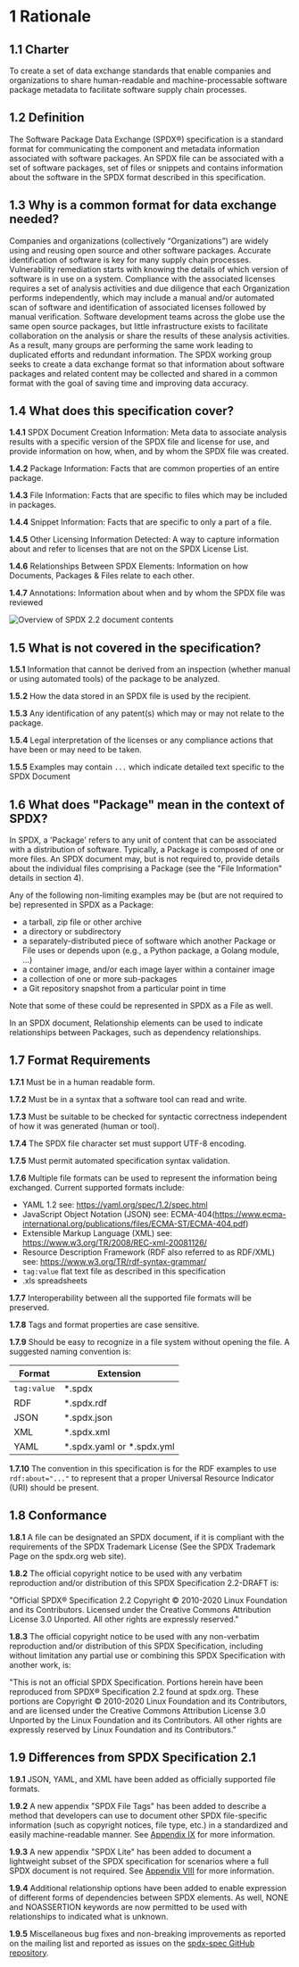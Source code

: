 # 1 Rationale

## 1.1 Charter <a name="1.1"></a>

To create a set of data exchange standards that enable companies and organizations to share human-readable and machine-processable software package metadata to facilitate software supply chain processes.

## 1.2 Definition <a name="1.2"></a>

The Software Package Data Exchange (SPDX®) specification is a standard format for communicating the component and metadata information associated with software packages. An SPDX file can be associated with a set of software packages, set of files or snippets and contains information about the software in the SPDX format described in this specification.

## 1.3 Why is a common format for data exchange needed? <a name="1.3"></a>

Companies and organizations (collectively “Organizations”) are widely using and reusing open source and other software packages.  Accurate identification of software is key for many supply chain processes.  Vulnerability remediation starts with knowing the details of which version of software is in use on a system. Compliance with the associated licenses requires a set of analysis activities and due diligence that each Organization performs independently, which may include a manual and/or automated scan of software and identification of associated licenses followed by manual verification. Software development teams across the globe use the same open source packages, but little infrastructure exists to facilitate collaboration on the analysis or share the results of these analysis activities. As a result, many groups are performing the same work leading to duplicated efforts and redundant information. The SPDX working group seeks to create a data exchange format so that information about software packages and related content may be collected and shared in a common format with the goal of saving time and improving data accuracy.

## 1.4 What does this specification cover? <a name="1.4"></a>

**1.4.1** SPDX Document Creation Information: Meta data to associate analysis results with a specific version of the SPDX file and license for use, and provide information on how, when, and by whom the SPDX file was created.

**1.4.2** Package Information: Facts that are common properties of an entire package.

**1.4.3** File Information: Facts that are specific to files which may be included in packages.

**1.4.4** Snippet Information: Facts that are specific to only a part of a file.

**1.4.5** Other Licensing Information Detected: A way to capture information about and refer to licenses that are not on the SPDX License List.

**1.4.6** Relationships Between SPDX Elements: Information on how Documents, Packages & Files relate to each other.

**1.4.7** Annotations: Information about when and by whom the SPDX file was reviewed

![Overview of SPDX 2.2 document contents](img/spdx-2.2-document.png)

## 1.5 What is not covered in the specification? <a name="1.5"></a>

**1.5.1** Information that cannot be derived from an inspection (whether manual or using automated tools) of the package to be analyzed.

**1.5.2** How the data stored in an SPDX file is used by the recipient.

**1.5.3** Any identification of any patent(s) which may or may not relate to the package.

**1.5.4** Legal interpretation of the licenses or any compliance actions that have been or may need to be taken.

**1.5.5** Examples may contain `...` which indicate detailed text specific to the SPDX Document

## 1.6 What does "Package" mean in the context of SPDX? <a name="1.6"></a>

In SPDX, a 'Package' refers to any unit of content that can be associated with a distribution of software. Typically, a Package is composed of one or more files. An SPDX document may, but is not required to, provide details about the individual files comprising a Package (see the "File Information" details in section 4).

Any of the following non-limiting examples may be (but are not required to be) represented in SPDX as a Package:
* a tarball, zip file or other archive
* a directory or subdirectory
* a separately-distributed piece of software which another Package or File uses or depends upon (e.g., a Python package, a Golang module, ...)
* a container image, and/or each image layer within a container image
* a collection of one or more sub-packages
* a Git repository snapshot from a particular point in time

Note that some of these could be represented in SPDX as a File as well.

In an SPDX document, Relationship elements can be used to indicate relationships between Packages, such as dependency relationships.

## 1.7 Format Requirements <a name="1.7"></a>

**1.7.1** Must be in a human readable form.

**1.7.2** Must be in a syntax that a software tool can read and write.

**1.7.3** Must be suitable to be checked for syntactic correctness independent of how it was generated (human or tool).

**1.7.4** The SPDX file character set must support UTF-8 encoding.

**1.7.5** Must permit automated specification syntax validation.

**1.7.6** Multiple file formats can be used to represent the information being exchanged.   Current supported formats include:
* YAML 1.2  see: https://yaml.org/spec/1.2/spec.html
* JavaScript Object Notation (JSON) see: ECMA-404(https://www.ecma-international.org/publications/files/ECMA-ST/ECMA-404.pdf)
* Extensible Markup Language (XML) see: https://www.w3.org/TR/2008/REC-xml-20081126/
* Resource Description Framework (RDF also referred to as RDF/XML) see: https://www.w3.org/TR/rdf-syntax-grammar/
* `tag:value` flat text file as described in this specification
* .xls spreadsheets

**1.7.7** Interoperability between all the supported file formats will be preserved.

**1.7.8** Tags and format properties are case sensitive.

**1.7.9** Should be easy to recognize in a file system without opening the file. A suggested naming convention is:

| Format      | Extension   |
| ----------- | ----------- |
| `tag:value` | *.spdx      |
| RDF         | *.spdx.rdf  |
| JSON        | *.spdx.json |
| XML         | *.spdx.xml  |
| YAML        | *.spdx.yaml or *.spdx.yml |

**1.7.10** The convention in this specification is for the RDF examples to use `rdf:about="..."` to represent that a proper Universal Resource Indicator (URI) should be present.

## 1.8 Conformance <a name="1.8"></a>

**1.8.1** A file can be designated an SPDX document, if it is compliant with the requirements of the SPDX Trademark License (See the SPDX Trademark Page on the spdx.org web site).

**1.8.2** The official copyright notice to be used with any verbatim reproduction and/or distribution of this SPDX Specification 2.2-DRAFT is:

"Official SPDX® Specification 2.2 Copyright © 2010-2020 Linux Foundation and its Contributors. Licensed under the Creative Commons Attribution License 3.0 Unported. All other rights are expressly reserved."

**1.8.3** The official copyright notice to be used with any non-verbatim reproduction and/or distribution of this SPDX Specification, including without limitation any partial use or combining this SPDX Specification with another work, is:

"This is not an official SPDX Specification. Portions herein have been reproduced from SPDX® Specification 2.2 found at spdx.org. These portions are Copyright © 2010-2020 Linux Foundation and its Contributors, and are licensed under the Creative Commons Attribution License 3.0 Unported by the Linux Foundation and its Contributors. All other rights are expressly reserved by Linux Foundation and its Contributors."

## 1.9 Differences from SPDX Specification 2.1 <a name="1.9"></a>

**1.9.1** JSON, YAML, and XML have been added as officially supported file formats.

**1.9.2** A new appendix "SPDX File Tags" has been added to describe a method that developers can use to document other SPDX file-specific information (such as copyright notices, file type, etc.) in a standardized and easily machine-readable manner. See [Appendix IX](appendix-IX-file-tags.md) for more information.

**1.9.3** A new appendix "SPDX Lite" has been added to document a lightweight subset of the SPDX specification for scenarios where a full SPDX document is not required. See [Appendix VIII](appendix-VIII-SPDX-Lite.md) for more information.

**1.9.4** Additional relationship options have been added to enable expression of different forms of dependencies between SPDX elements.   As well, NONE and NOASSERTION keywords are now permitted to be used with relationships to indicated what is unknown.

**1.9.5** Miscellaneous bug fixes and non-breaking improvements as reported on the mailing list and reported as issues on the [spdx-spec GitHub repository](https://github.com/spdx/spdx-spec).

